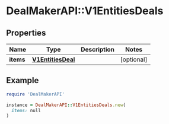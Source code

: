 # DealMakerAPI::V1EntitiesDeals

## Properties

| Name | Type | Description | Notes |
| ---- | ---- | ----------- | ----- |
| **items** | [**V1EntitiesDeal**](V1EntitiesDeal.md) |  | [optional] |

## Example

```ruby
require 'DealMakerAPI'

instance = DealMakerAPI::V1EntitiesDeals.new(
  items: null
)
```


